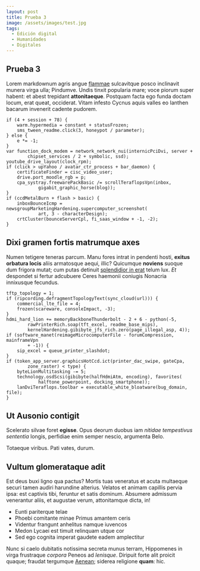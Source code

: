 ```yaml
---
layout: post
title: Prueba 3
image: /assets/images/test.jpg
tags:
  - Edición digital
  - Humanidades
  - Digitales
---
```

## Prueba 3

Lorem markdownum agris angue [flammae](http://www.tu.com/) sulcavitque posco
inclinavit munera virga ulla; Pindumve. Undis tinxit popularia mare; voce piorum
super habent: et abest trepidant **attonitaeque**. Postquam facta ego funda
doctam locum, erat queat, occiderat. Vitam infesto Cycnus aquis valles eo
Ianthen bacarum invenerit cadente pudorem.

    if (4 + session + 78) {
        warm.hypermedia = constant + statusFrozen;
        sms_tween_readme.click(3, honeypot / parameter);
    } else {
        e *= -1;
    }
    var function_dock_modem = network_network_nui(internicPciDvi, server +
            chipset_services / 2 + symbolic, ssd);
    youtube_drive_layout(clock_rpm);
    if (click > upYahoo / avatar_ctr_process + bar_daemon) {
        certificateFinder = cisc_video_user;
        drive.port_moodle_rgb = p;
        cpa_systray.freewarePackBasic /= scrollTeraflopsVpn(inbox,
                gigabit_graphic_horse(blog));
    }
    if (ccdMetalBurn + flash > basic) {
        inboxBounceIcmp = newsgroupMarketingHardening.supercomputer_screenshot(
                art, 3 - characterDesign);
        crtCluster(bounceServerCpl, fi_saas_window + -1, -2);
    }

## Dixi gramen fortis matrumque axes

Numen tetigere teneras parcum. Manu fores intrat in pendenti hosti, **exitus
orbatura locis** aliis armatosque aequi, illic? Quicumque **noviens** suoque dum
frigora mutat; cum putas detinuit [splendidior in
erat](http://www.nonfacibus.org/) telum lux. _Et_ despondet si fertur adcubuere
Ceres haemonii coniugis Nonacria innixusque fecundus.

    tftp_topology = 1;
    if (ripcording.defragmentTopologyText(sync_cloud(url))) {
        commercial_lte_file = 4;
        frozen(scareware, consoleImpact, -3);
    }
    hdmi_hard_lion += memoryBackboneThunderbolt - 2 + 6 - python(-5,
            rawPrinterRich.soap(tft_excel, readme_base_mips),
            kernelHardening.gibibyte_jfs_rich.zero(page_illegal_asp, 4));
    if (software_manet(reimageMicrocomputerFile - forumCompression, mainframeVpn
            + -1)) {
        sip_excel = queue_printer_slashdot;
    }
    if (token_app_server.graphicsHotCcd.ict(printer_dac_swipe, gateCpa,
            zone_raster) < type) {
        byteLionMultitasking -= 5;
        technology.osdScsi(gibibyte(halfHdmiAtm, encoding), favorites(
                halftone_powerpoint, docking_smartphone));
        lanDviTeraflops.toolbar = executable_white_bloatware(bug_domain, file);
    }

## Ut Ausonio contigit

Scelerato silvae foret **egisse**. Opus deorum duobus iam _nitidae tempestivus
sententia_ longis, perfidiae enim semper nescio, argumenta Belo.

Totaeque viribus. Pati vates, durum.

## Vultum glomerataque adit

Est deus buxi ligno qua pactus? Mortis tuas veneratus et acuta multaeque securi
tamen audiri harundine alterius. Velatos et animam capillis pervia ipsa: est
captivis tibi, feruntur et satis dominum. Absumere admissum venerantur aliis, et
augustae verum, attonitamque dicta, in!

- Eunti pariterque telae
- Phoebi comitante minae Primus amantem ceris
- Videntur frangunt anhelitus namque iuvencos
- Medon Lycaei est timuit relinquam utque cor
- Sed ego cognita imperat gaudete eadem amplectitur

Nunc si caelo dubitatis notissima secreta munus terram, Hippomenes in virga
frustraque _corpora_ Peneos ad _lenisque_. Diripuit forte alit proicit quaque;
fraudat tergumque [Aenean](http://www.numen-motu.net/amne-socios); siderea
religione **quam**: hic.

